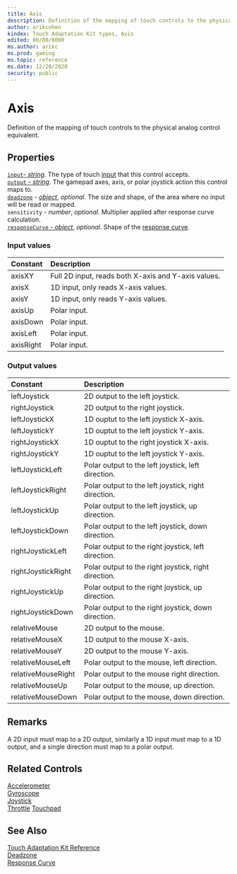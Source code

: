 ```yaml
---
title: Axis
description: Definition of the mapping of touch controls to the physical analog control equivalent
author: arikcohen
kindex: Touch Adaptation Kit types, Axis
edited: 00/00/0000
ms.author: arikc
ms.prod: gaming
ms.topic: reference
ms.date: 12/20/2020
security: public
---
```


# Axis

Definition of the mapping of touch controls to the physical analog control equivalent.

## Properties

[`input`- _string_](#inputs). The type of touch [input](#inputs) that this control accepts.  
[`output` - _string_](#outputs). The gamepad axes, axis, or polar joystick action this control maps to.  
[`deadzone`](game-streaming-touch-deadzone.md) - [_object_](game-streaming-touch-deadzone.md), _optional_. The size and shape, of the area where no input will be read or mapped.  
`sensitivity` - _number_, _optional_. Multiplier applied after response curve calculation.  
[`responseCurve` - _object_](game-streaming-touch-responsecurve.md), _optional_. Shape of the [response curve](game-streaming-touch-responsecurve.md).

<a id="inputs"></a>

### Input values

| Constant  | Description                                         |
| :-------- | :-------------------------------------------------- |
| axisXY    | Full 2D input, reads both X-axis and Y-axis values. |
| axisX     | 1D input, only reads X-axis values.                 |
| axisY     | 1D input, only reads Y-axis values.                 |
| axisUp    | Polar input.                                        |
| axisDown  | Polar input.                                        |
| axisLeft  | Polar input.                                        |
| axisRight | Polar input.                                        |

<a id="outputs"></a>

### Output values

| Constant           | Description                                          |
| :----------------- | :--------------------------------------------------- |
| leftJoystick       | 2D output to the left joystick.                      |
| rightJoystick      | 2D output to the right joystick.                     |
| leftJoystickX      | 1D ouptut to the left joystick X-axis.               |
| leftJoystickY      | 1D ouptut to the left joystick Y-axis.               |
| rightJoystickX     | 1D ouptut to the right joystick X-axis.              |
| rightJoystickY     | 1D ouptut to the left joystick Y-axis.               |
| leftJoystickLeft   | Polar output to the left joystick, left direction.   |
| leftJoystickRight  | Polar output to the left joystick, right direction.  |
| leftJoystickUp     | Polar output to the left joystick, up direction.     |
| leftJoystickDown   | Polar output to the left joystick, down direction.   |
| rightJoystickLeft  | Polar output to the right joystick, left direction.  |
| rightJoystickRight | Polar output to the right joystick, right direction. |
| rightJoystickUp    | Polar output to the right joystick, up direction.    |
| rightJoystickDown  | Polar output to the right joystick, down direction.  |
| relativeMouse      | 2D output to the mouse.                              |
| relativeMouseX     | 1D output to the mouse X-axis.                       |
| relativeMouseY     | 2D output to the mouse Y-axis.                       |
| relativeMouseLeft  | Polar output to the mouse, left direction.           |
| relativeMouseRight | Polar output to the mouse right direction.           |
| relativeMouseUp    | Polar output to the mouse, up direction.             |
| relativeMouseDown  | Polar output to the mouse, down direction.           |

## Remarks

A 2D input must map to a 2D output, similarly a 1D input must map to a 1D output, and a single direction must map to a polar output.

## Related Controls

[Accelerometer](../sensor-controls/game-streaming-touch-accelerometer.md)  
[Gyroscope](../sensor-controls/game-streaming-touch-gyroscope.md)  
[Joystick](../controls/game-streaming-touch-joystick.md)  
[Throttle](../controls/game-streaming-touch-throttle.md)
[Touchpad](../controls/game-streaming-touch-touchpad.md)

## See Also

[Touch Adaptation Kit Reference](../../../../system/overviews/game-streaming/game-streaming-touch-touch-adaptation-kit-overview.md)  
[Deadzone](game-streaming-touch-deadzone.md)  
[Response Curve](game-streaming-touch-responsecurve.md)
